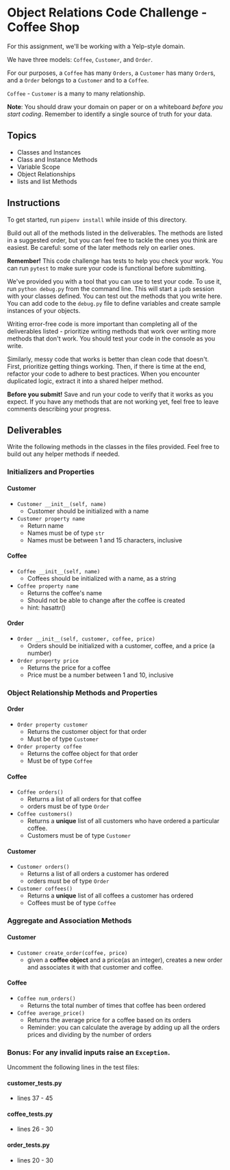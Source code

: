 # Object Relations Code Challenge - Coffee Shop

For this assignment, we'll be working with a Yelp-style domain.

We have three models: `Coffee`, `Customer`, and `Order`.

For our purposes, a `Coffee` has many `Orders`, a `Customer` has many
`Order`s, and a `Order` belongs to a `Customer` and to a `Coffee`.

`Coffee` - `Customer` is a many to many relationship.

**Note**: You should draw your domain on paper or on a whiteboard _before you
start coding_. Remember to identify a single source of truth for your data.

## Topics

- Classes and Instances
- Class and Instance Methods
- Variable Scope
- Object Relationships
- lists and list Methods

## Instructions

To get started, run `pipenv install` while inside of this directory.

Build out all of the methods listed in the deliverables. The methods are listed
in a suggested order, but you can feel free to tackle the ones you think are
easiest. Be careful: some of the later methods rely on earlier ones.

**Remember!** This code challenge has tests to help you check your work. You
can run `pytest` to make sure your code is functional before submitting.

We've provided you with a tool that you can use to test your code. To use it,
run `python debug.py` from the command line. This will start a `ipdb` session
with your classes defined. You can test out the methods that you write here. You
can add code to the `debug.py` file to define variables and create sample
instances of your objects.

Writing error-free code is more important than completing all of the
deliverables listed - prioritize writing methods that work over writing more
methods that don't work. You should test your code in the console as you write.

Similarly, messy code that works is better than clean code that doesn't. First,
prioritize getting things working. Then, if there is time at the end, refactor
your code to adhere to best practices. When you encounter duplicated logic,
extract it into a shared helper method.

**Before you submit!** Save and run your code to verify that it works as you
expect. If you have any methods that are not working yet, feel free to leave
comments describing your progress.

## Deliverables

Write the following methods in the classes in the files provided. Feel free to
build out any helper methods if needed.

### Initializers and Properties

#### Customer

- `Customer __init__(self, name)`
  - Customer should be initialized with a name
- `Customer property name`
  - Return name
  - Names must be of type `str`
  - Names must be between 1 and 15 characters, inclusive

#### Coffee

- `Coffee __init__(self, name)`
  - Coffees should be initialized with a name, as a string
- `Coffee property name`
  - Returns the coffee's name
  - Should not be able to change after the coffee is created
  - hint: hasattr()

#### Order

- `Order __init__(self, customer, coffee, price)`
  - Orders should be initialized with a customer, coffee, and a price (a number)
- `Order property price`
  - Returns the price for a coffee
  - Price must be a number between 1 and 10, inclusive

### Object Relationship Methods and Properties

#### Order

- `Order property customer`
  - Returns the customer object for that order
  - Must be of type `Customer`
- `Order property coffee`
  - Returns the coffee object for that order
  - Must be of type `Coffee`

#### Coffee

- `Coffee orders()`
  - Returns a list of all orders for that coffee
  - orders must be of type `Order`
- `Coffee customers()`
  - Returns a **unique** list of all customers who have ordered a particular coffee.
  - Customers must be of type `Customer`

#### Customer

- `Customer orders()`
  - Returns a list of all orders a customer has ordered
  - orders must be of type `Order`
- `Customer coffees()`
  - Returns a **unique** list of all coffees a customer has ordered
  - Coffees must be of type `Coffee`

### Aggregate and Association Methods

#### Customer

- `Customer create_order(coffee, price)`
  - given a **coffee object** and a price(as an integer), creates a
    new order and associates it with that customer and coffee.

#### Coffee

- `Coffee num_orders()`
  - Returns the total number of times that coffee has been ordered
- `Coffee average_price()`
  - Returns the average price for a coffee based on its orders
  - Reminder: you can calculate the average by adding up all the orders prices and
    dividing by the number of orders

### Bonus: For any invalid inputs raise an `Exception`.

Uncomment the following lines in the test files:

#### customer_tests.py

- lines 37 - 45

#### coffee_tests.py

- lines 26 - 30

#### order_tests.py

- lines 20 - 30
